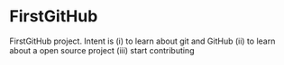 FirstGitHub
===========

FirstGitHub project. Intent is 
    (i) to learn about git and GitHub 
    (ii) to learn about a open source project
    (iii) start contributing

